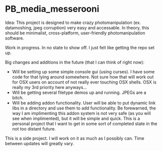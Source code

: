 PB_media_messerooni
===================
Idea:
This project is designed to make crazy photomanipulation (ex. datamoshing, jpeg corruption) very easy and accessable. In theory, this should be minimalist, cross-platform, user-friendly photomanipulation software.

Work in progress. In no state to show off. I just felt like getting the repo set up.



Big changes and additions in the future (that I can think of right now):
 - Will be setting up some simple console gui (using curses). I have some code for that lying around somewhere. Not sure how that will work out for OSX users on account of not really ever touching OSX shells. OSX is really my 3rd priority here anyways...
 - Will be getting several filetype demos up and running. JPEGs are a bitch.
 - Will be adding addon functionality. User will be able to put dynamic link libs in a directory and use them to add functionality. Be forewarned, the way I am implimenting this addon system is not very safe (as you will see when implimented), but it will be simple and quick. This is a personal project that I want to get in some sort of completed state in the not too distant future.

This is a side project. I will work on it as much as I possibly can. Time between updates will greatly vary.
